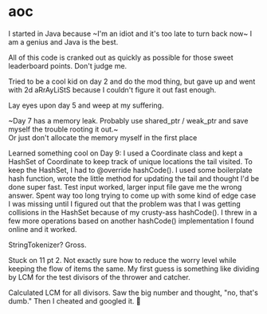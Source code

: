 # aoc

I started in Java because ~I'm an idiot and it's too late to turn back now~ I am a genius and Java is the best.

All of this code is cranked out as quickly as possible for those sweet leaderboard points. Don't judge me.

Tried to be a cool kid on day 2 and do the mod thing, but gave up and went with 2d aRrAyLiStS because I couldn't figure it out fast enough.

Lay eyes upon day 5 and weep at my suffering.

~Day 7 has a memory leak. Probably use shared_ptr / weak_ptr and save myself the trouble rooting it out.~  
Or just don't allocate the memory myself in the first place

Learned something cool on Day 9: I used a Coordinate class and kept a HashSet of Coordinate to keep track of unique locations the tail visited. To keep the HashSet, I had to @override hashCode(). I used some boilerplate hash function, wrote the little method for updating the tail and thought I'd be done super fast. Test input worked, larger input file gave me the wrong answer. Spent way too long trying to come up with some kind of edge case I was missing until I figured out that the problem was that I was getting collisions in the HashSet because of my crusty-ass hashCode(). I threw in a few more operations based on another hashCode() implementation I found online and it worked.

StringTokenizer? Gross.

Stuck on 11 pt 2. Not exactly sure how to reduce the worry level while keeping the flow of items the same. My first guess is something like dividing by LCM for the test divisors of the thrower and catcher. 

Calculated LCM for all divisors. Saw the big number and thought, "no, that's dumb." Then I cheated and googled it. 🫥
